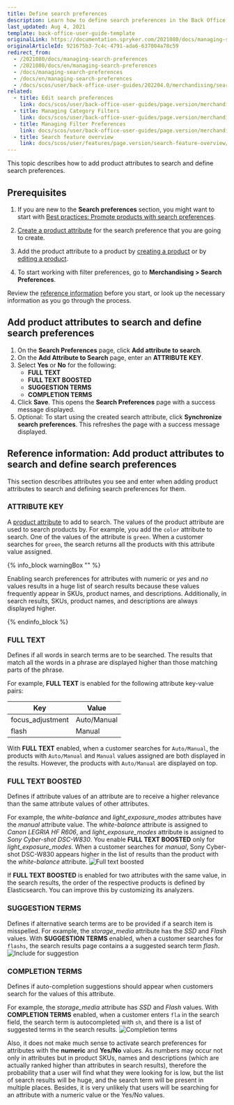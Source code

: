 ```yaml
---
title: Define search preferences
description: Learn how to define search preferences in the Back Office
last_updated: Aug 4, 2021
template: back-office-user-guide-template
originalLink: https://documentation.spryker.com/2021080/docs/managing-search-preferences
originalArticleId: 921675b3-7c4c-4791-ada6-637004a78c59
redirect_from:
  - /2021080/docs/managing-search-preferences
  - /2021080/docs/en/managing-search-preferences
  - /docs/managing-search-preferences
  - /docs/en/managing-search-preferences
  - /docs/scos/user/back-office-user-guides/202204.0/merchandising/search-and-filters/managing-search-preferences.html
related:
  - title: Edit search preferences
    link: docs/scos/user/back-office-user-guides/page.version/merchandising/search-preferences/edit-search-preferences.html
  - title: Managing Category Filters
    link: docs/scos/user/back-office-user-guides/page.version/merchandising/search-and-filters/managing-category-filters.html
  - title: Managing Filter Preferences
    link: docs/scos/user/back-office-user-guides/page.version/merchandising/search-and-filters/managing-filter-preferences.html
  - title: Search feature overview
    link: docs/scos/user/features/page.version/search-feature-overview/search-feature-overview.html
---
```


This topic describes how to add product attributes to search and define search preferences.

## Prerequisites

1. If you are new to the **Search preferences** section, you might want to start with [Best practices: Promote products with search preferences](/docs/scos/user/back-office-user-guides/{{page.version}}/merchandising/search-preferences/best-practices-promote-products-with-search-preferences.html).

2. [Create a product attribute](/docs/scos/user/back-office-user-guides/{{page.version}}/catalog/attributes/create-product-attributes.html) for the search preference that you are going to create.

3. Add the product attribute to a product by [creating a product](/docs/scos/user/back-office-user-guides/{{page.version}}/catalog/products/manage-abstract-products-and-product-bundles/create-abstract-products-and-product-bundles.html) or by [editing a product](/docs/scos/user/back-office-user-guides/{{page.version}}/catalog/products/manage-abstract-products-and-product-bundles/edit-abstract-products-and-product-bundles.html).

4. To start working with filter preferences, go to **Merchandising&nbsp;<span aria-label="and then">></span> Search Preferences**.

Review the [reference information](#reference-information-add-product-attributes-to-search-and-define-search-preferences) before you start, or look up the necessary information as you go through the process.

## Add product attributes to search and define search preferences

1. On the **Search Preferences** page, click **Add attribute to search**.
2. On the **Add Attribute to Search** page, enter an **ATTRIBUTE KEY**.
3. Select **Yes** or **No** for the following:
    * **FULL TEXT**
    * **FULL TEXT BOOSTED**
    * **SUGGESTION TERMS**
    * **COMPLETION TERMS**
4. Click **Save**.
    This opens the **Search Preferences** page with a success message displayed.
5. Optional: To start using the created search attribute, click **Synchronize search preferences**.
    This refreshes the page with a success message displayed.



## Reference information: Add product attributes to search and define search preferences

This section describes attributes you see and enter when adding product attributes to search and defining search preferences for them.

### ATTRIBUTE KEY

A [product attribute](/docs/scos/user/features/{{page.version}}/product-feature-overview/product-attributes-overview.html) to add to search. The values of the product attribute are used to search products by. For example, you add the `color` attribute to search. One of the values of the attribute is `green`. When a customer searches for `green`, the search returns all the products with this attribute value assigned.

{% info_block warningBox "" %}

Enabling search preferences for attributes with numeric or *yes* and *no* values results in a huge list of search results because these values frequently appear in SKUs, product names, and descriptions. Additionally, in search results, SKUs, product names, and descriptions are always displayed higher.

{% endinfo_block %}

### FULL TEXT

Defines if all words in search terms are to be searched. The results that match all the words in a phrase are displayed higher than those matching parts of the phrase.

For example, **FULL TEXT** is enabled for the following attribute key-value pairs:

| Key | Value|
| - | - |
| focus_adjustment | Auto/Manual |
| flash | Manual |

With **FULL TEXT** enabled, when a customer searches for `Auto/Manual`, the products with `Auto/Manual` and `Manual` values assigned are both displayed in the results. However, the products with `Auto/Manual` are displayed on top.

### FULL TEXT BOOSTED

Defines if attribute values of an attribute are to receive a higher relevance than the same attribute values of other attributes.

For example, the *white-balance* and *light_exposure_modes* attributes have the *manual* attribute value. The *white-balance* attribute is assigned to *Canon LEGRIA HF R606*, and *light_exposure_modes* attribute is assigned to *Sony Cyber-shot DSC-W830*. You enable **FULL TEXT BOOSTED** only for *light_exposure_modes*. When a customer searches for *manual*, Sony Cyber-shot DSC-W830 appears higher in the list of results than the product with the *white-balance* attribute.
![Full text boosted](https://spryker.s3.eu-central-1.amazonaws.com/docs/User+Guides/Back+Office+User+Guides/Search+and+Filters/Search+Preferences+Types/full-text-boosted-attribute-values.png)

If **FULL TEXT BOOSTED** is enabled for two attributes with the same value, in the search results, the order of the respective products is defined by Elasticsearch. You can improve this by  customizing its analyzers.

### SUGGESTION TERMS

Defines if alternative search terms are to be provided if a search item is misspelled. For example, the *storage_media* attribute has the *SSD* and *Flash* values. With **SUGGESTION TERMS** enabled, when a customer searches for `flashs`, the search results page contains a a suggested search term _flash_.
![Include for suggestion](https://spryker.s3.eu-central-1.amazonaws.com/docs/User+Guides/Back+Office+User+Guides/Search+and+Filters/Search+Preferences+Types/include-for-suggestion.png)

### COMPLETION TERMS

Defines if auto-completion suggestions should appear when customers search for the values of this attribute.

For example, the _storage_media_ attribute has *SSD* and *Flash* values. With  **COMPLETION TERMS** enabled, when a customer enters `fla` in the search field, the search term is autocompleted with `sh`, and there is a list of suggested terms in the search results.
![Completion terms](https://spryker.s3.eu-central-1.amazonaws.com/docs/User+Guides/Back+Office+User+Guides/Search+and+Filters/Search+Preferences+Types/completion-terms.png)



Also, it does not make much sense to activate search preferences for attributes with the **numeric** and **Yes/No** values. As numbers may occur not only in attributes but in product SKUs, names and descriptions (which are actually ranked higher than attributes in search results), therefore the probability that a user will find what they were looking for is low, but the list of search results will be huge, and the search term will be present in multiple places.
Besides, it is very unlikely that users will be searching for an attribute with a numeric value or the Yes/No values.
